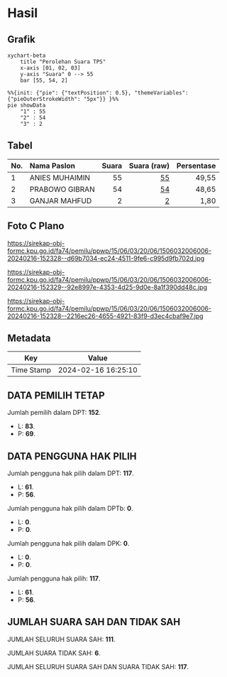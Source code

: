 # Hasil

## Grafik

```mermaid
xychart-beta
    title "Perolehan Suara TPS"
    x-axis [01, 02, 03]
    y-axis "Suara" 0 --> 55
    bar [55, 54, 2]
```

```mermaid
%%{init: {"pie": {"textPosition": 0.5}, "themeVariables": {"pieOuterStrokeWidth": "5px"}} }%%
pie showData
    "1" : 55
    "2" : 54
    "3" : 2
```

## Tabel

| No. | Nama Paslon    | Suara | Suara (raw) | Persentase |
|:--- |:-------------- | -----:| -----------:| ----------:|
| 1   | ANIES MUHAIMIN | 55    | [55][p-1]   | 49,55      |
| 2   | PRABOWO GIBRAN | 54    | [54][p-2]   | 48,65      |
| 3   | GANJAR MAHFUD  | 2     | [2][p-3]    | 1,80       |


[p-1]: https://github.com/gigit-pemilu/pemilu-2024-15-jambi/blob/main/pilpres/hitung-suara/sub/15-jambi/sub/06-tanjung-jabung-barat/sub/03-pengabuan/sub/2006-parit-pudin/sub/006-tps/sub/paslon-1.txt
[p-2]: https://github.com/gigit-pemilu/pemilu-2024-15-jambi/blob/main/pilpres/hitung-suara/sub/15-jambi/sub/06-tanjung-jabung-barat/sub/03-pengabuan/sub/2006-parit-pudin/sub/006-tps/sub/paslon-2.txt
[p-3]: https://github.com/gigit-pemilu/pemilu-2024-15-jambi/blob/main/pilpres/hitung-suara/sub/15-jambi/sub/06-tanjung-jabung-barat/sub/03-pengabuan/sub/2006-parit-pudin/sub/006-tps/sub/paslon-3.txt

## Foto C Plano

https://sirekap-obj-formc.kpu.go.id/fa74/pemilu/ppwp/15/06/03/20/06/1506032006006-20240216-152328--d69b7034-ec24-4511-9fe6-c995d9fb702d.jpg

https://sirekap-obj-formc.kpu.go.id/fa74/pemilu/ppwp/15/06/03/20/06/1506032006006-20240216-152329--92e8997e-4353-4d25-9d0e-8a1f390dd48c.jpg

https://sirekap-obj-formc.kpu.go.id/fa74/pemilu/ppwp/15/06/03/20/06/1506032006006-20240216-152328--2216ec26-4655-4921-83f9-d3ec4cbaf9e7.jpg


## Metadata

| Key        | Value               |
| ---------- | ------------------- |
| Time Stamp | 2024-02-16 16:25:10 |


## DATA PEMILIH TETAP

Jumlah pemilih dalam DPT: **152**.
 * L: **83**.
 * P: **69**.

## DATA PENGGUNA HAK PILIH

Jumlah pengguna hak pilih dalam DPT: **117**.
 * L: **61**.
 * P: **56**.

Jumlah pengguna hak pilih dalam DPTb: **0**.
 * L: **0**.
 * P: **0**.

Jumlah pengguna hak pilih dalam DPK: **0**.
 * L: **0**.
 * P: **0**.

Jumlah pengguna hak pilih: **117**.
 * L: **61**.
 * P: **56**.

## JUMLAH SUARA SAH DAN TIDAK SAH

JUMLAH SELURUH SUARA SAH: **111**.

JUMLAH SUARA TIDAK SAH: **6**.

JUMLAH SELURUH SUARA SAH DAN SUARA TIDAK SAH: **117**.


